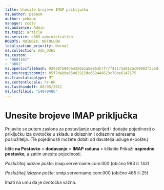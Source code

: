 ```yaml
---
title: Unesite brojeve IMAP priključka
ms.author: pebaum
author: pebaum
manager: scotv
ms.audience: Admin
ms.topic: article
ms.service: o365-administration
ROBOTS: NOINDEX, NOFOLLOW
localization_priority: Normal
ms.collection: Adm_O365
ms.custom:
- "9001101"
- "3062"
ms.openlocfilehash: 92930fb94da4280a1a5e8b3b7f77f42171a812ac99092f355df0f5481e3f3909
ms.sourcegitcommit: b5f7da89a650d2915dc652449623c78be6247175
ms.translationtype: MT
ms.contentlocale: hr-HR
ms.lasthandoff: 08/05/2021
ms.locfileid: "54079406"
---
```

# <a name="enter-imap-port-numbers"></a>Unesite brojeve IMAP priključka

Prijavite se putem zaslona za postavljanje unaprijed i dodajte pojedinosti o priključku iza dvotočke u skladu s dolaznim i odlaznim adresama poslužitelja. (Te pojedinosti možete dobiti od davatelja usluge e-pošte.) 

Idite **na Postavke**  >  **dodavanje**  >  **IMAP računa** > kliknite Prikaži **napredne postavke**, a zatim unesite pojedinosti. 

*Poslužitelj ulazne pošte*: imap.servername.com:000 (obično 993 ili 143) 

*Poslužitelj izlazne pošte*: smtp.servername.com:000 (obično 465 ili 25) 

Imati na umu da je dvotočka važna. 
